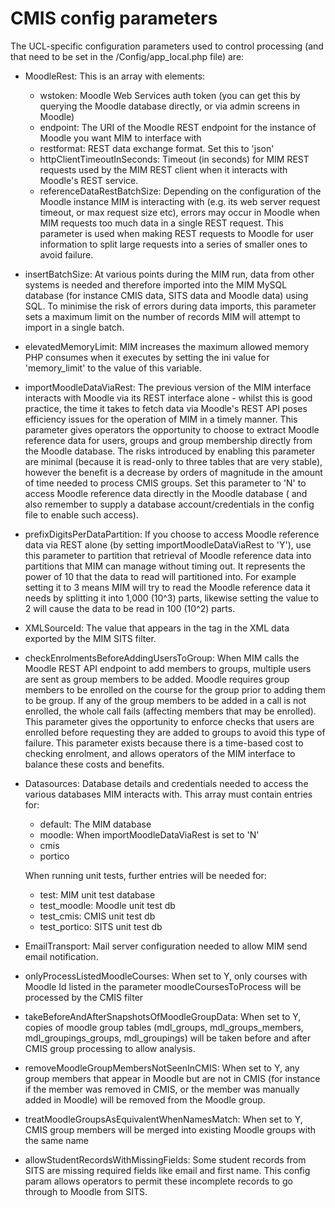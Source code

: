 # CMIS config parameters

The UCL-specific configuration parameters used to control processing (and that need to be set in the /Config/app\_local.php file) are:

-   MoodleRest: This is an array with elements:

    -   wstoken: Moodle Web Services auth token (you can get this by querying the Moodle database directly, or via admin screens in Moodle)
    -   endpoint: The URI of the Moodle REST endpoint for the instance of Moodle you want MIM to interface with
    -   restformat: REST data exchange format. Set this to 'json'
    -   httpClientTimeoutInSeconds: Timeout (in seconds) for MIM REST requests used by the MIM REST client when it interacts with Moodle's REST service.
    -   referenceDataRestBatchSize: Depending on the configuration of the Moodle instance MIM is interacting with (e.g. its web server request timeout, or max request size etc), errors may occur in Moodle when MIM requests too much data in a single REST request. This parameter is used when making REST requests to Moodle for user information to split large requests into a series of smaller ones to avoid failure.

-   insertBatchSize: At various points during the MIM run, data from other systems is needed and therefore imported into the MIM MySQL database (for instance CMIS data, SITS data and Moodle data) using SQL. To minimise the risk of errors during data imports, this parameter sets a maximum limit on the number of records MIM will attempt to import in a single batch.

-   elevatedMemoryLimit: MIM increases the maximum allowed memory PHP consumes when it executes by setting the ini value for 'memory\_limit' to the value of this variable.

-   importMoodleDataViaRest: The previous version of the MIM interface interacts with Moodle via its REST interface alone - whilst this is good practice, the time it takes to fetch data via Moodle's REST API poses efficiency issues for the operation of MIM in a timely manner. This parameter gives operators the opportunity to choose to extract Moodle reference data for users, groups and group membership directly from the Moodle database. The risks introduced by enabling this parameter are minimal (because it is read-only to three tables that are very stable), however the benefit is a decrease by orders of magnitude in the amount of time needed to process CMIS groups. Set this parameter to 'N' to access Moodle reference data directly in the Moodle database ( and also remember to supply a database account/credentials in the config file to enable such access).

-   prefixDigitsPerDataPartition: If you choose to access Moodle reference data via REST alone (by setting importMoodleDataViaRest to 'Y'), use this parameter to partition that retrieval of Moodle reference data into partitions that MIM can manage without timing out. It represents the power of 10 that the data to read will partitioned into. For example setting it to 3 means MIM will try to read the Moodle reference data it needs by splitting it into 1,000 (10^3) parts, likewise setting the value to 2 will cause the data to be read in 100 (10^2) parts.

-   XMLSourceId: The value that appears in the tag in the XML data exported by the MIM SITS filter.

-   checkEnrolmentsBeforeAddingUsersToGroup: When MIM calls the Moodle REST API endpoint to add members to groups, multiple users are sent as group members to be added. Moodle requires group members to be enrolled on the course for the group prior to adding them to be group. If any of the group members to be added in a call is not enrolled, the whole call fails (affecting members that may be enrolled). This parameter gives the opportunity to enforce checks that users are enrolled before requesting they are added to groups to avoid this type of failure. This parameter exists because there is a time-based cost to checking enrolment, and allows operators of the MIM interface to balance these costs and benefits.

-   Datasources: Database details and credentials needed to access the various databases MIM interacts with. This array must contain entries for:

    -   default: The MIM database
    -   moodle: When importMoodleDataViaRest is set to 'N'
    -   cmis
    -   portico

    When running unit tests, further entries will be needed for:

    -   test: MIM unit test database
    -   test\_moodle: Moodle unit test db
    -   test\_cmis: CMIS unit test db
    -   test\_portico: SITS unit test db

-   EmailTransport: Mail server configuration needed to allow MIM send email notification.

-   onlyProcessListedMoodleCourses: When set to Y, only courses with Moodle Id listed in the parameter moodleCoursesToProcess will be processed by the CMIS filter

-   takeBeforeAndAfterSnapshotsOfMoodleGroupData: When set to Y, copies of moodle group tables (mdl\_groups, mdl\_groups\_members, mdl\_groupings\_groups, mdl\_groupings) will be taken before and after CMIS group processing to allow analysis.

-   removeMoodleGroupMembersNotSeenInCMIS: When set to Y, any group members that appear in Moodle but are not in CMIS (for instance if the member was removed in CMIS, or the member was manually added in Moodle) will be removed from the Moodle group.

-   treatMoodleGroupsAsEquivalentWhenNamesMatch: When set to Y, CMIS group members will be merged into existing Moodle groups with the same name

-   allowStudentRecordsWithMissingFields: Some student records from SITS are missing required fields like email and first name. This config param allows operators to permit these incomplete records to go through to Moodle from SITS.


